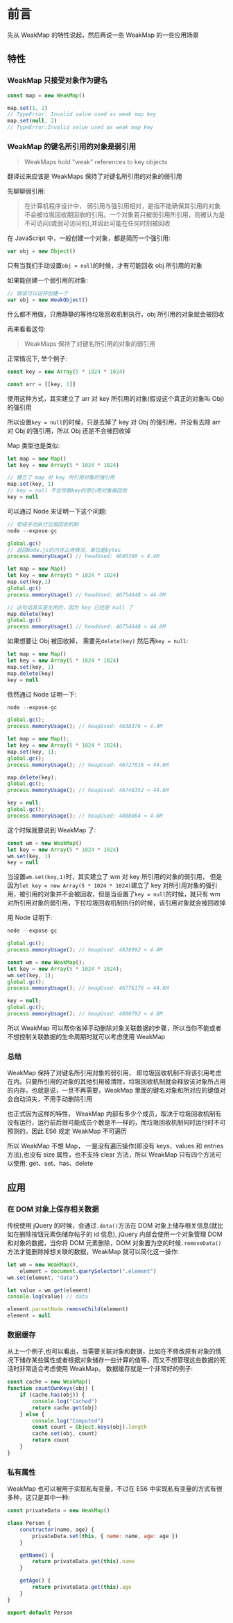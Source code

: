 # 前言

先从 WeakMap 的特性说起，然后再说一些 WeakMap 的一些应用场景

## 特性

### WeakMap 只接受对象作为键名

```js
const map = new WeakMap()

map.set(1, 2)
// TypeError: Invalid value used as weak map key
map.set(null, 2)
// TypeError:Invalid value used as weak map key
```

### WeakMap 的键名所引用的对象是弱引用

> WeakMaps hold "weak" references to key objects

翻译过来应该是 WeakMaps 保持了对键名所引用的对象的弱引用

先聊聊弱引用:

> 在计算机程序设计中， 弱引用与强引用相对，是指不能确保其引用的对象不会被垃圾回收期回收的引用。一个对象若只被弱引用所引用，则被认为是不可访问(或弱可访问的),并因此可能在任何时刻被回收

在 JavaScript 中，一般创建一个对象，都是简历一个强引用:

```js
var obj = new Object()
```

只有当我们手动设置`obj = null`的时候，才有可能回收 obj 所引用的对象

如果能创建一个弱引用的对象:

```js
// 假设可以这样创建一个
var obj = new WeakObject()
```

什么都不用做，只用静静的等待垃圾回收机制执行，obj 所引用的对象就会被回收

再来看看这句:

> WeakMaps 保持了对键名所引用的对象的弱引用

正常情况下, 举个例子:

```js
const key = new Array(5 * 1024 * 1024)

const arr = [[key, 1]]
```

使用这种方式，其实建立了 arr 对 key 所引用的对象(假设这个真正的对象叫 Obj) 的强引用

所以设置`key = null`的时候，只是去掉了 key 对 Obj 的强引用，并没有去除 arr 对 Obj 的强引用，所以 Obj 还是不会被回收掉

Map 类型也是类似:

```js
let map = new Map()
let key = new Array(5 * 1024 * 1024)

// 建立了 map 对 key 所引用对象的强引用
map.set(key, 1)
// key = null 不会导致key的原引用对象被回收
key = null
```

可以通过 Node 来证明一下这个问题:

```js
// 荀彧手动执行垃圾回收机制
node --expose-gc

global.gc()
// 返回Node.js的内存占用情况，单位是bytes
process.memoryUsage() // headUsed: 4640360 ≈ 4.4M

let map = new Map()
let key = new Array(5 * 1024 * 1024)
map.set(key,1)
global.gc()
process.memoryUsage() // headUsed: 46754648 ≈ 44.6M

// 这句话其实是无用的，因为 key 已经是 null 了
map.delete(key)
global.gc()
process.memoryUsage() // headUsed: 46754648 ≈ 44.6M

```

如果想要让 Obj 被回收掉， 需要先`delete(key)` 然后再`key = null`:

```js
let map = new Map()
let key = new Array(5 * 1024 * 1024)
map.set(key, 1)
map.delete(key)
key = null
```

依然通过 Node 证明一下:

```js
node --expose-gc

global.gc();
process.memoryUsage(); // heapUsed: 4638376 ≈ 4.4M

let map = new Map();
let key = new Array(5 * 1024 * 1024);
map.set(key, 1);
global.gc();
process.memoryUsage(); // heapUsed: 46727816 ≈ 44.6M

map.delete(key);
global.gc();
process.memoryUsage(); // heapUsed: 46748352 ≈ 44.6M

key = null;
global.gc();
process.memoryUsage(); // heapUsed: 4808064 ≈ 4.6M
```

这个时候就要说到 WeakMap 了:

```js
const wm = new WeakMap()
let key = new Array(5 * 1024 * 1024)
wm.set(key, 1)
key = null
```

当设置`wm.set(key,1)`时，其实建立了 wm 对 key 所引用的对象的弱引用， 但是因为`let key = new Array(5 * 1024 * 1024)`建立了 key 对所引用对象的强引用，被引用的对象并不会被回收，但是当设置了`key = null`的时候，就只有 wm 对所引用对象的弱引用，下拉垃圾回收机制执行的时候，该引用对象就会被回收掉

用 Node 证明下:

```js
node --expose-gc

global.gc();
process.memoryUsage(); // heapUsed: 4638992 ≈ 4.4M

const wm = new WeakMap();
let key = new Array(5 * 1024 * 1024);
wm.set(key, 1);
global.gc();
process.memoryUsage(); // heapUsed: 46776176 ≈ 44.6M

key = null;
global.gc();
process.memoryUsage(); // heapUsed: 4800792 ≈ 4.6M
```

所以 WeakMap 可以帮你省掉手动删除对象关联数据的步骤，所以当你不能或者不想控制关联数据的生命周期时就可以考虑使用 WeakMap

### 总结

WeakMap 保持了对键名所引用对象的弱引用， 即垃圾回收机制不将该引用考虑在内。只要所引用的对象的其他引用被清除，垃圾回收机制就会释放该对象所占用的内存。也就是说，一旦不再需要，WeakMap 里面的键名对象和所对应的键值对会自动消失，不用手动删除引用

也正式因为这样的特性， WeakMap 内部有多少个成员，取决于垃圾回收机制有没有运行，运行前后很可能成员个数是不一样的，而垃圾回收机制何时运行时不可预测的，因此 ES6 规定 WeakMap 不可遍历

所以 WeakMap 不想 Map， 一是没有遍历操作(即没有 keys、values 和 entries 方法),也没有 size 属性，也不支持 clear 方法，所以 WeakMap 只有四个方法可以使用: get、set、has、delete

## 应用

### 在 DOM 对象上保存相关数据

传统使用 jQuery 的时候，会通过`.data()`方法在 DOM 对象上储存相关信息(就比如在删除按钮元素伤储存帖子的 id 信息), jQuery 内部会使用一个对象管理 DOM 和对象的数据，当你将 DOM 元素删除，DOM 对象置为空的时候`.removeData()`方法才能删除掉想关联的数据，WeakMap 就可以简化这一操作:

```js
let wm = new WeakMap(),
	element = document.querySelector(".element")
wm.set(element, "data")

let value = wm.get(element)
console.log(value) // data

element.parentNode.removeChild(element)
element = null
```

### 数据缓存

从上一个例子,也可以看出，当需要关联对象和数据，比如在不修改原有对象的情况下储存某些属性或者根据对象储存一些计算的值等，而又不想管理这些数据的死活时非常适合考虑使用 WeakMap。 数据缓存就是一个非常好的例子:

```js
const cache = new WeakMap()
function countOwnKeys(obj) {
	if (cache.has(obj)) {
		console.log("Cached")
		return cache.get(obj)
	} else {
		console.log("Computed")
		const count = Object.keys(obj).length
		cache.set(obj, count)
		return count
	}
}
```

### 私有属性

WeakMap 也可以被用于实现私有变量，不过在 ES6 中实现私有变量的方式有很多种，这只是其中一种:

```js
const privateData = new WeakMap()

class Person {
	constructor(name, age) {
		privateData.set(this, { name: name, age: age })
	}

	getName() {
		return privateData.get(this).name
	}

	getAge() {
		return privateData.get(this).age
	}
}

export default Person
```
